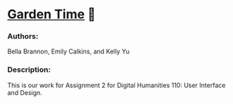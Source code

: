 # [Garden Time](gardentime.github.io) 🌷
### Authors:
Bella Brannon, Emily Calkins, and Kelly Yu
### Description:
This is our work for Assignment 2 for Digital Humanities 110: User Interface and Design.
